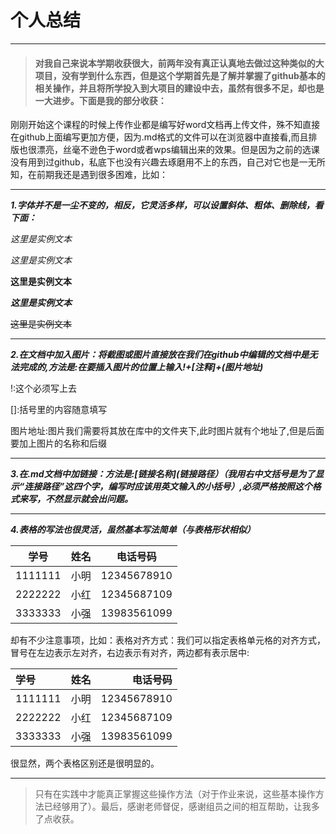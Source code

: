 # 个人总结
* * *
> #### 对我自己来说本学期收获很大，前两年没有真正认真地去做过这种类似的大项目，没有学到什么东西，但是这个学期首先是了解并掌握了github基本的相关操作，并且将所学投入到大项目的建设中去，虽然有很多不足，却也是一大进步。下面是我的部分收获：

  刚刚开始这个课程的时候上传作业都是编写好word文档再上传文件，殊不知直接在github上面编写更加方便，因为.md格式的文件可以在浏览器中直接看,而且排版也很漂亮，丝毫不逊色于word或者wps编辑出来的效果。但是因为之前的选课没有用到过github，私底下也没有兴趣去琢磨用不上的东西，自己对它也是一无所知，在前期我还是遇到很多困难，比如：
- - -
***1.字体并不是一尘不变的，相反，它灵活多样，可以设置斜体、粗体、删除线，看下面：***

 *这里是实例文本*
 
 _这里是实例文本_
 
 **这里是实例文本**
 
 ***这里是实例文本***
 
 ~~这里是实例文本~~
 
* * *
***2.在文档中加入图片：将截图或图片直接放在我们在github中编辑的文档中是无法完成的,方法是:在要插入图片的位置上输入!+[注释]+(图片地址)***

!:这个必须写上去

[]:括号里的内容随意填写

图片地址:图片我们需要将其放在库中的文件夹下,此时图片就有个地址了,但是后面要加上图片的名称和后缀
_ _ _
***3.在.md文档中加链接：方法是:[链接名称](链接路径）（我用右中文括号是为了显示“连接路径”这四个字，编写时应该用英文输入的小括号）,必须严格按照这个格式来写，不然显示就会出问题。***
- - -
***4.表格的写法也很灵活，虽然基本写法简单（与表格形状相似）***

|学号|姓名|电话号码|
|-|-|-|
|1111111|小明|12345678910|
|2222222|小红|12345687109|
|3333333|小强|13983561099|

却有不少注意事项，比如：表格对齐方式：我们可以指定表格单元格的对齐方式，冒号在左边表示左对齐，右边表示有对齐，两边都有表示居中:

|学号|姓名|电话号码
|:-|:-:|-:
|1111111|小明|12345678910|
|2222222|小红|12345687109|
|3333333|小强|13983561099|

很显然，两个表格区别还是很明显的。
* * *
>只有在实践中才能真正掌握这些操作方法（对于作业来说，这些基本操作方法已经够用了）。最后，感谢老师督促，感谢组员之间的相互帮助，让我多了点收获。

